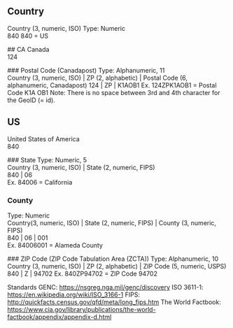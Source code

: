 

## Country
Country (3, numeric, ISO)
Type: Numeric   
840
840 = US

## CA
Canada    
124   

### Postal Code (Canadapost) 
Type: Alphanumeric, 11   
Country (3, numeric, ISO) | ZP (2, alphabetic) | Postal Code (6, alphanumeric, Canadapost)
124 | ZP | K1AOB1
Ex.  124ZPK1AOB1 = Postal Code K1A OB1
Note: There is no space between 3rd and 4th character for the GeoID (= id).   



## US
United States of America    
840    

### State
Type: Numeric, 5     
Country (3, numeric, ISO) | State (2, numeric, FIPS)  
840 | 06      
Ex. 84006 = California   

### County
Type: Numeric    
Country(3, numeric, ISO) | State (2, numeric, FIPS) | County (3, numeric, FIPS)   
840 | 06 | 001     
Ex. 84006001 = Alameda County   

### ZIP Code (ZIP Code Tabulation Area (ZCTA)) 
Type: Alphanumeric, 10    
Country (3, numeric, ISO) | ZP (2, alphabetic) | ZIP Code (5, numeric, USPS)
840 | Z | 94702
Ex. 840ZP94702 = ZIP Code 94702


Standards
GENC: https://nsgreg.nga.mil/genc/discovery
ISO 3611-1: https://en.wikipedia.org/wiki/ISO_3166-1
FIPS: http://quickfacts.census.gov/qfd/meta/long_fips.htm
The World Factbook: https://www.cia.gov/library/publications/the-world-factbook/appendix/appendix-d.html